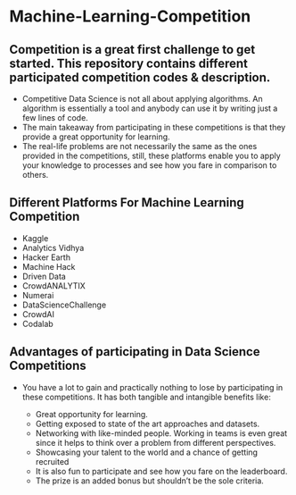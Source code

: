 # Machine-Learning-Competition
## Competition is a great first challenge to get started. This repository contains different participated competition codes &amp; description.
* Competitive Data Science is not all about applying algorithms. An algorithm is essentially a tool and anybody can use it by writing just a few lines of code. 
* The main takeaway from participating in these competitions is that they provide a great opportunity for learning. 
* The real-life problems are not necessarily the same as the ones provided in the competitions, still, these platforms enable you to apply your knowledge to processes and see how you fare in comparison to others.

## Different Platforms For Machine Learning Competition
* Kaggle
* Analytics Vidhya
* Hacker Earth
* Machine Hack
* Driven Data
* CrowdANALYTIX
* Numerai
* DataScienceChallenge
* CrowdAI
* Codalab

## Advantages of participating in Data Science Competitions

* You have a lot to gain and practically nothing to lose by participating in these competitions. It has both tangible and intangible benefits like:

    * Great opportunity for learning.
    * Getting exposed to state of the art approaches and datasets.
    * Networking with like-minded people. Working in teams is even great since it helps to think over a problem from different perspectives.
    * Showcasing your talent to the world and a chance of getting recruited
    * It is also fun to participate and see how you fare on the leaderboard.
    * The prize is an added bonus but shouldn’t be the sole criteria.

